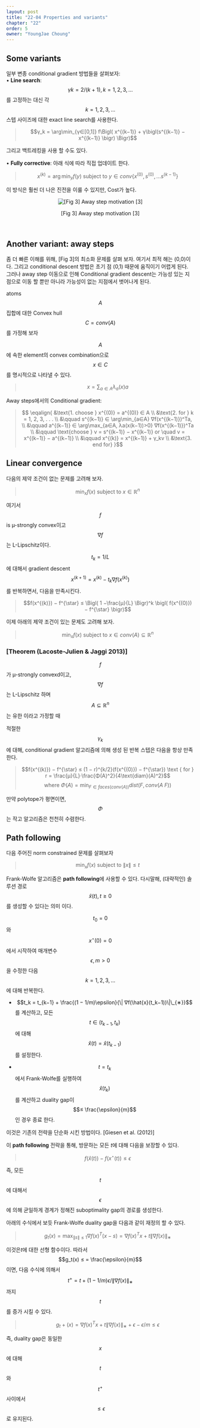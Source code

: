 ```yaml
---
layout: post
title: "22-04 Properties and variants"
chapter: "22"
order: 5
owner: "YoungJae Choung"
---
```


## Some variants
일부 변종 conditional gradient 방법들을 살펴보자:<br>
• **Line search**: $$γk=2/(k+1),k=1,2,3,...$$를 고정하는 대신 각 $$k = 1, 2, 3, . . .$$ 스텝 사이즈에 대한 exact line search를 사용한다.
> $$γ_k = \arg\min_{γ∈[0,1]} f\Bigl( x^{(k−1)} + γ\bigl(s^{(k−1)} − x^{(k−1)} \bigr) \Bigr)$$

그리고 백트레킹을 사용 할 수도 있다.

• **Fully corrective**: 아래 식에 따라 직접 업데이트 한다.
> $$x^{(k)} = \arg\min_y f(y) \text{ subject to } y ∈ conv\{ x^{(0)}, s^{(0)}, . . . s^{(k−1)} \}$$

이 방식은 훨씬 더 나은 진전을 이룰 수 있지만, Cost가 높다. 

<figure class="image" style="align: center;">
<p align="center">
  <img src="https://wikidocs.net/images/page/22690/away_steps.png" alt="[Fig 3] Away step motivation [3]">
  <figcaption style="text-align: center;">[Fig 3] Away step motivation [3]</figcaption>
</p>
</figure>
<br>


## Another variant: away steps
좀 더 빠른 이해를 위해,  [Fig 3]의 최소화 문제를 살펴 보자. 여기서 최적 해는 (0,0)이다. 그리고 conditional descent 방법은 초기 점 (0,1) 때문에 움직이기 어렵게 된다. 그러나 away step 이동으로 인해 Conditional gradient descent는 가능성 있는 지점으로 이동 할 뿐만 아니라 가능성이 없는 지점에서 벗어나게 된다.

atoms $$A$$ 집합에 대한 Convex hull $$C = conv(A)$$를 가정해 보자

$$A$$에 속한 element의 convex combination으로 $$x∈C$$를 명시적으로 나타낼 수 있다.
> $$x = \sum_{a∈A} λ_a(x)a$$

Away steps에서의 Conditional gradient:

> $$ \eqalign{
> &\text{1. choose } x^{(0)} = a^{(0)} ∈ A \\
> &\text{2. for } k = 1, 2, 3, . . . \\
> &\qquad s^{(k−1)} ∈ \arg\min_{a∈A} ∇f(x^{(k−1)})^Ta, \\
> &\qquad a^{(k−1)} ∈ \arg\max_{a∈A, λa(x(k−1))>0} ∇f(x^{(k−1)})^Ta \\
> &\qquad \text{choose } v = s^{(k−1)} − x^{(k−1)} or \quad v = x^{(k−1)} − a^{(k−1)} \\
> &\qquad x^{(k)} = x^{(k−1)} + γ_kv \\
> &\text{3. end for}
> }$$


## Linear convergence
다음의 제약 조건이 없는 문제를 고려해 보자.
> $$\min_x f(x) \text{ subject to } x ∈ \mathbb{R}^n$$

여기서 $$f$$ is µ-strongly convex이고 $$∇f$$ 는 L-Lipschitz이다.

$$t_k = 1/L$$ 에 대해서 gradient descent $$x^{(k+1)} = x^{(k)} − t_k∇f(x^{(k)})$$를 반복하면서, 다음을 만족시킨다.
> $$f(x^{(k)}) − f^{\star} ≤ \Bigl( 1 −\frac{µ}{L} \Bigr)^k \bigl( f(x^{(0)}) − f^{\star} \bigr)$$

이제 아래의 제약 조건이 있는 문제도 고려해 보자.
> $$\min_x f(x) \text{ subject to } x ∈ conv(A) ⊆ \mathbb{R}^n$$

### [Theorem (Lacoste-Julien & Jaggi 2013)]
$$f$$가 µ-strongly convexd이고, $$∇f$$는 L-Lipschitz 하며 $$A ⊆ \mathbb{R}^n$$는 유한 이라고 가정할 때

적절한 $$γ_k$$에 대해, conditional gradient 알고리즘에 의해 생성 된 반복 스텝은 다음을 항상 만족한다. 
> $$f(x^{(k)}) − f^{\star} ≤ (1 − r)^{k/2}(f(x^{(0)}) − f^{\star}) \text { for } r = \frac{µ}{L}·\frac{Φ(A)^2}{4\text{diam}(A)^2}$$
> $$\text{where }Φ(A) = \min_{F ∈faces(conv(A))} dist(F, conv(A \ F))$$
 
만약 polytope가 평면이면, $$Φ$$는 작고 알고리즘은 천천히 수렴한다.


## Path following
다음 주어진 norm constrained 문제를 살펴보자 
> $$\min_x f(x) \text{ subject to } \| x \| ≤ t$$

Frank-Wolfe 알고리즘은  **path following**에 사용할 수 있다. 다시말해, (대략적인) 솔루션 경로 $$\hat{x}(t), t ≥ 0$$를 생성할 수 있다는 의미 이다.

$$t_0 = 0$$와 $$x^{\star}(0) = 0$$에서 시작하여 매개변수 $$\epsilon, m > 0$$을 수정한 다음 $$k=1,2,3,...$$에 대해 반복한다.

* $$t_k = t_{k−1} + \frac{(1 − 1/m)\epsilon}{\| ∇f(\hat{x}(t_k−1))\|\_{∗}}$$를 계산하고, 모든 $$t ∈ (t_{k−1}, t_k)$$에 대해 $$\hat{x}(t) = \hat{x}(t_{k−1})$$를 설정한다.

* $$t = t_k$$ 에서 Frank-Wolfe를 실행하여 $$\hat{x}(t_k)$$를 계산하고 duality gap이 $$≤ \frac{\epsilon}{m}$$ 인 경우 종료 한다.

이것은 기존의 전략을 단순화 시킨 방법이다. [Giesen et al. (2012)]

이 **path following** 전략을 통해, 방문하는 모든 $t$에 대해 다음을 보장할 수 있다.
> $$f(\hat{x}(t)) − f(x^{\star}(t)) ≤ \epsilon$$

즉, 모든 $$t$$에 대해서 $$\epsilon$$에 의해 균일하게 경계가 정해진 suboptimality gap의 경로를 생성한다.

아래의 수식에서 보듯 Frank-Wolfe duality gap을 다음과 같이 재정의 할 수 있다.
> $$g_t(x) = \max_{\|s\|≤1} ∇f(x)^T(x − s) = ∇f(x)^Tx + t\|∇f(x)\|_{∗}$$

이것은$t$에 대한 선형 함수이다. 따라서 $$g_t(x) ≤ = \frac{\epsilon}{m}$$이면, 다음 수식에 의해서 $$t^+ = t + (1 − 1/m)\epsilon/\|∇f(x)\|_{∗}$$까지 $$t$$를 증가 시킬 수 있다.

> $$g_t+ (x) = ∇f(x)^Tx + t\|∇f(x)\|_{∗} + \epsilon − \epsilon/m ≤ \epsilon$$

즉, duality gap은 동일한 $$x$$에 대해 $$t$$와 $$t^+$$ 사이에서 $$≤ \epsilon$$로 유지된다.

